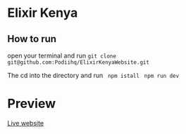 # Elixir Kenya

## How to run

open your terminal and run `git clone  git@github.com:Podiihq/ElixirKenyaWebsite.git`

The cd into the directory and run
` npm istall`
` npm run dev`

# Preview

[Live website](https://elixirkenya.netlify.app/)

